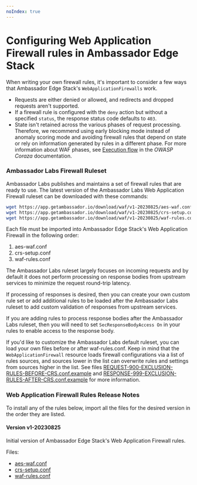 ```yaml
---
noIndex: true
---
```


# Configuring Web Application Firewall rules in Ambassador Edge Stack

When writing your own firewall rules, it's important to consider a few ways that Ambassador Edge Stack's `WebApplicationFirewalls` work.

* Requests are either denied or allowed, and redirects and dropped requests aren't supported.
* If a firewall rule is configured with the `deny` action but without a specified `status`, the response status code defaults to `403`.
* State isn't retained across the various phases of request processing. Therefore, we recommend using early blocking mode instead of anomaly scoring mode and avoiding firewall rules that depend on state or rely on information generated by rules in a different phase. For more information about WAF phases, see [Execution flow](https://coraza.io/docs/seclang/execution-flow) in the _OWASP Coraza_ documentation.

### Ambassador Labs Firewall Ruleset <a href="#ambassador-labs-firewall-ruleset" id="ambassador-labs-firewall-ruleset"></a>

Ambassador Labs publishes and maintains a set of firewall rules that are ready to use. The latest version of the Ambassador Labs Web Application Firewall ruleset can be downloaded with these commands:

```bash
wget https://app.getambassador.io/download/waf/v1-20230825/aes-waf.conf
wget https://app.getambassador.io/download/waf/v1-20230825/crs-setup.conf
wget https://app.getambassador.io/download/waf/v1-20230825/waf-rules.conf
```

Each file must be imported into Ambassador Edge Stack's Web Application Firewall in the following order:

1. aes-waf.conf
2. crs-setup.conf
3. waf-rules.conf

The Ambassador Labs ruleset largely focuses on incoming requests and by default it does not perform processing on response bodies from upstream services to minimize the request round-trip latency.

If processing of responses is desired, then you can create your own custom rule set or add additional rules to be loaded after the Ambassador Labs ruleset to add custom validation of responses from upstream services.

If you are adding rules to process response bodies after the Ambassador Labs ruleset, then you will need to set `SecResponseBodyAccess On` in your rules to enable access to the response body.

If you'd like to customize the Ambassador Labs default ruleset, you can load your own files before or after waf-rules.conf. Keep in mind that the `WebApplicationFirewall` resource loads firewall configurations via a list of rules sources, and sources lower in the list can overwrite rules and settings from sources higher in the list. See files [REQUEST-900-EXCLUSION-RULES-BEFORE-CRS.conf.example](https://github.com/coreruleset/coreruleset/blob/v4.0/dev/rules/REQUEST-900-EXCLUSION-RULES-BEFORE-CRS.conf.example) and [RESPONSE-999-EXCLUSION-RULES-AFTER-CRS.conf.example](https://github.com/coreruleset/coreruleset/blob/v4.0/dev/rules/RESPONSE-999-EXCLUSION-RULES-AFTER-CRS.conf.example) for more information.

### Web Application Firewall Rules Release Notes <a href="#web-application-firewall-rules-release-notes" id="web-application-firewall-rules-release-notes"></a>

To install any of the rules below, import all the files for the desired version in the order they are listed.

#### Version v1-20230825 <a href="#version-v1-20230825" id="version-v1-20230825"></a>

Initial version of Ambassador Edge Stack's Web Application Firewall rules.

Files:

* [aes-waf.conf](https://app.getambassador.io/download/waf/v1-20230825/aes-waf.conf)
* [crs-setup.conf](https://app.getambassador.io/download/waf/v1-20230825/crs-setup.conf)
* [waf-rules.conf](https://app.getambassador.io/download/waf/v1-20230825/waf-rules.conf)
